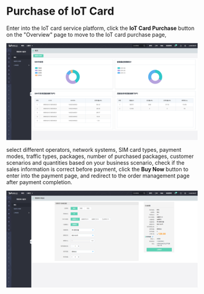 
# Purchase of IoT Card

Enter into the IoT card service platform, click the **IoT Card Purchase** button on the "Overview" page to move to the IoT card purchase page,

![物联网卡购买](../../../../image/Query-Card-Service/0.png)

select different operators, network systems, SIM card types, payment modes, traffic types, packages, number of purchased packages, customer scenarios and quantities based on your business scenario, check if the sales information is correct before payment, click the **Buy Now** button to enter into the payment page, and redirect to the order management page after payment completion.

![物联网卡购买](../../../../image/Query-Card-Service/1.png)

